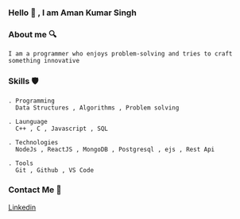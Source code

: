 ### Hello :wave: , I am Aman Kumar Singh

### About me :mag:
    I am a programmer who enjoys problem-solving and tries to craft something innovative
    
### Skills :shield:
    . Programming 
      Data Structures , Algorithms , Problem solving
      
    . Launguage
      C++ , C , Javascript , SQL 
      
    . Technologies
      NodeJs , ReactJS , MongoDB , Postgresql , ejs , Rest Api
      
    . Tools
      Git , Github , VS Code
    
### Contact Me :speech_balloon:
   [Linkedin](https://www.linkedin.com/in/markamansingh/)
